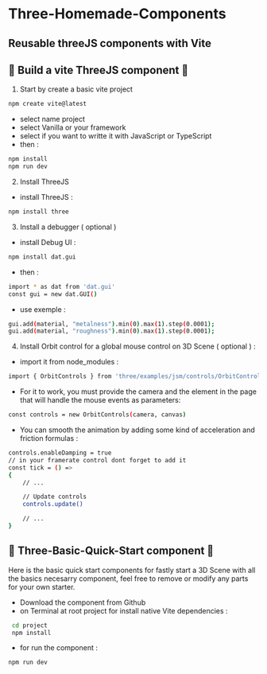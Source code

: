 # Three-Homemade-Components

##  Reusable threeJS components with Vite

## 🍥 Build a vite ThreeJS component 🍥


1. Start by create a basic vite project 
```sh
npm create vite@latest
```
- select name project
- select Vanilla or your framework
- select if you want to writte it with JavaScript or TypeScript
- then : 
```sh
npm install 
npm run dev 
```

2. Install ThreeJS  
- install ThreeJS :
```sh
npm install three
```
3. Install a debugger ( optional )
- install Debug UI : 
```sh
npm install dat.gui
```
- then :
```sh
import * as dat from 'dat.gui'
const gui = new dat.GUI()
```
- use exemple : 
```sh
gui.add(material, "metalness").min(0).max(1).step(0.0001);
gui.add(material, "roughness").min(0).max(1).step(0.0001);
```
4. Install Orbit control for a global mouse control on 3D Scene ( optional ) :
- import it from node_modules : 
```sh
import { OrbitControls } from 'three/examples/jsm/controls/OrbitControls.js'
```
- For it to work, you must provide the camera and the element in the page that will handle the mouse events as parameters:
```sh
const controls = new OrbitControls(camera, canvas)
```
- You can smooth the animation by adding some kind of acceleration and friction formulas :
```sh
controls.enableDamping = true
// in your framerate control dont forget to add it  
const tick = () =>
{
    // ...

    // Update controls
    controls.update()

    // ...
}

```



##  🍥 Three-Basic-Quick-Start component 🍥 

Here is the basic quick start components for fastly start a 3D Scene with all the basics necesarry component, feel free to remove or modify any parts for your own starter. 

- Download the component from Github
- on Terminal at root project for install native Vite dependencies : 
```sh
 cd project
 npm install
```
- for run the component : 
```sh
npm run dev
```


